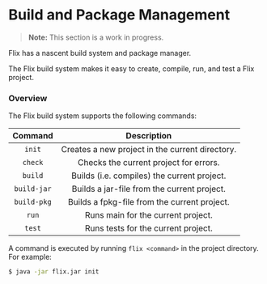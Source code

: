 # Build and Package Management

> **Note:** This section is a work in progress.

Flix has a nascent build system and package manager.

The Flix build system makes it easy to create,
compile, run, and test a Flix project.


### Overview

The Flix build system supports the following commands:

| Command     | Description                                     |
|:-----------:|:-----------------------------------------------:|
| `init`      | Creates a new project in the current directory. |
| `check`     | Checks the current project for errors.          |
| `build`     | Builds (i.e. compiles) the current project.     |
| `build-jar` | Builds a jar-file from the current project.     |
| `build-pkg` | Builds a fpkg-file from the current project.    |
| `run`       | Runs main for the current project.              |
| `test`      | Runs tests for the current project.             |

A command is executed by running `flix <command>` in
the project directory.
For example:

```bash
$ java -jar flix.jar init
```
